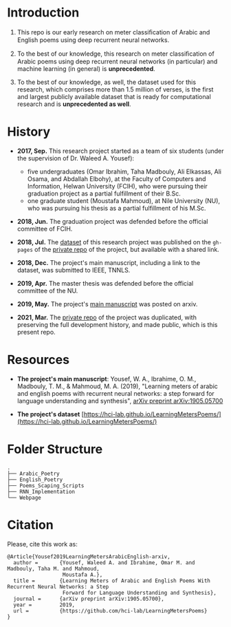 # Introduction

1. This repo is our early research on meter classiﬁcation of Arabic and English poems using deep
   recurrent neural networks.

2. To the best of our knowledge, this research on meter classiﬁcation of Arabic poems using deep
   recurrent neural networks (in particular) and machine learning (in general) is **unprecedented**.

3. To the best of our knowledge, as well, the dataset used for this research, which comprises more
   than 1.5 million of verses, is the first and largest publicly available dataset that is ready for
   computational research and is **unprecedented as well**.

# History
* **2017, Sep.** This research project started as a team of six students (under the supervision of
  Dr. Waleed A. Yousef):
  - five undergraduates (Omar Ibrahim, Taha Madbouly, Ali Elkassas, Ali Osama, and Abdallah Elbohy),
    at the Faculty of Computers and Information, Helwan University (FCIH), who were pursuing their
    graduation project as a partial fulfillment of their B.Sc.
  - one graduate student (Moustafa Mahmoud), at Nile University (NU), who was pursuing his thesis as
    a partial fulfillment of his M.Sc.

* **2018, Jun.** The graduation project was defended before the official committee of FCIH.

* **2018, Jul.** The [dataset](https://hci-lab.github.io/ArabicPoetry-1-Private) of this research
  project was published on the `gh-pages` of the [private
  repo](https://github.com/hci-lab/ArabicPoetry-1-Private) of the project, but available with a
  shared link.

* **2018, Dec.** The project's main manuscript, including a link to the dataset, was submitted to
  IEEE, TNNLS.

* **2019, Apr.** The master thesis was defended before the official committee of the NU.

* **2019, May.** The project's [main manuscript](https://arxiv.org/abs/1905.05700) was posted on
  arxiv.

* **2021, Mar.** The [private repo](https://github.com/hci-lab/ArabicPoetry-1-Private) of the
  project was duplicated, with preserving the full development history, and made public, which is
  this present repo.

# Resources
- **The project's main manuscript**: Yousef, W. A., Ibrahime, O. M., Madbouly, T. M., & Mahmoud, M.
A. (2019), "Learning meters of arabic and english poems with recurrent neural networks: a step
forward for language understanding and synthesis", [arXiv preprint
arXiv:1905.05700](https://arxiv.org/abs/1905.05700)

- **The project's dataset**
  [https://hci-lab.github.io/LearningMetersPoems/](https://hci-lab.github.io/LearningMetersPoems/)

# Folder Structure
```
.
├── Arabic_Poetry
├── English_Poetry
├── Poems_Scaping_Scripts
├── RNN_Implementation
└── Webpage
```

# Citation #
Please, cite this work as:
```
@Article{Yousef2019LearningMetersArabicEnglish-arxiv,
  author =       {Yousef, Waleed A. and Ibrahime, Omar M. and Madbouly, Taha M. and Mahmoud,
                  Moustafa A.},
  title =        {Learning Meters of Arabic and English Poems With Recurrent Neural Networks: a Step
                  Forward for Language Understanding and Synthesis},
  journal =      {arXiv preprint arXiv:1905.05700},
  year =         2019,
  url =          {https://github.com/hci-lab/LearningMetersPoems}
}
```
